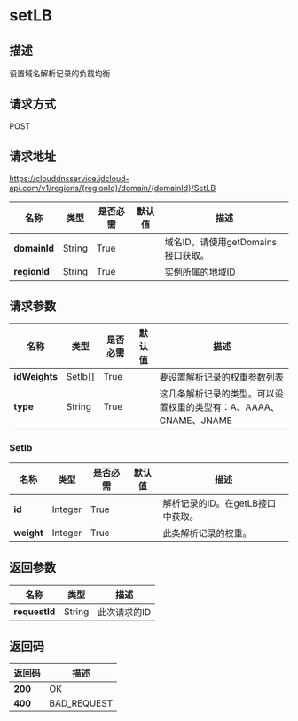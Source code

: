 # setLB


## 描述
设置域名解析记录的负载均衡

## 请求方式
POST

## 请求地址
https://clouddnsservice.jdcloud-api.com/v1/regions/{regionId}/domain/{domainId}/SetLB

|名称|类型|是否必需|默认值|描述|
|---|---|---|---|---|
|**domainId**|String|True| |域名ID，请使用getDomains接口获取。|
|**regionId**|String|True| |实例所属的地域ID|

## 请求参数
|名称|类型|是否必需|默认值|描述|
|---|---|---|---|---|
|**idWeights**|Setlb[]|True| |要设置解析记录的权重参数列表|
|**type**|String|True| |这几条解析记录的类型。可以设置权重的类型有：A、AAAA、CNAME、JNAME|

### Setlb
|名称|类型|是否必需|默认值|描述|
|---|---|---|---|---|
|**id**|Integer|True| |解析记录的ID。在getLB接口中获取。|
|**weight**|Integer|True| |此条解析记录的权重。|

## 返回参数
|名称|类型|描述|
|---|---|---|
|**requestId**|String|此次请求的ID|


## 返回码
|返回码|描述|
|---|---|
|**200**|OK|
|**400**|BAD_REQUEST|
